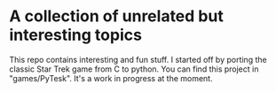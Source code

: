 # A collection of unrelated but interesting topics

This repo contains interesting and fun stuff.  I started off by porting the classic Star Trek game from C to python.  You can find this project in "games/PyTesk".  It's a work in progress at the moment.